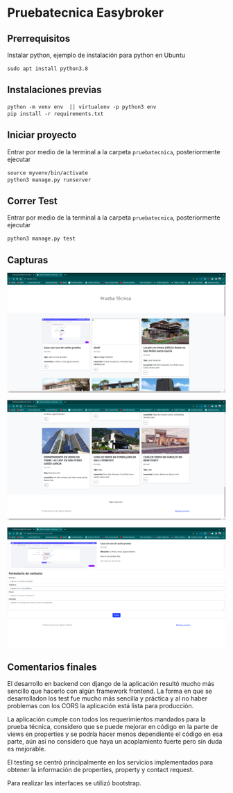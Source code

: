 # Pruebatecnica Easybroker

## Prerrequisitos

Instalar python, ejemplo de instalación para python en Ubuntu
```
sudo apt install python3.8
```

## Instalaciones previas

```
python -m venv env  || virtualenv -p python3 env
pip install -r requirements.txt
```

## Iniciar proyecto 

Entrar por medio de la terminal a la carpeta `pruebatecnica`, posteriormente ejecutar

```
source myvenv/bin/activate
python3 manage.py runserver
```

## Correr Test

Entrar por medio de la terminal a la carpeta `pruebatecnica`, posteriormente ejecutar

```
python3 manage.py test
```

## Capturas
![alt text](https://github.com/asunawesker/pruebatecnica-easybroker/blob/main/easybroker_images/easy1.png)

![alt text](https://github.com/asunawesker/pruebatecnica-easybroker/blob/main/easybroker_images/easy2.png)

![alt text](https://github.com/asunawesker/pruebatecnica-easybroker/blob/main/easybroker_images/easy3.png)

## Comentarios finales

El desarrollo en backend con django de la aplicación resultó mucho más sencillo que hacerlo con algún framework frontend. La forma en que se desarrolladon los test fue mucho más sencilla y práctica y al no haber problemas con los CORS la aplicación está lista para producción. 

La aplicación cumple con todos los requerimientos mandados para la prueba técnica, considero que se puede mejorar en código en la parte de views en properties y se podría hacer menos dependiente el código en esa parte, aún así no considero que haya un acoplamiento fuerte pero sin duda es mejorable.

El testing se centró principalmente en los servicios implementados para obtener la información de properties, property y contact request.

Para realizar las interfaces se utilizó bootstrap.
